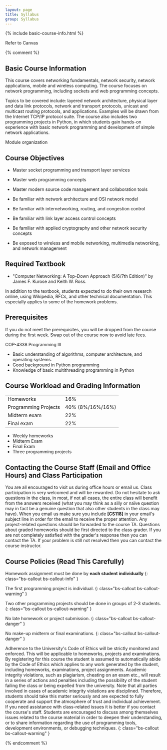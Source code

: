 ```yaml
---
layout: page
title: Syllabus
group: Syllabus
---
```


{% include basic-course-info.html %}

Refer to Canvas

{% comment %}

## Basic Course Information

This course covers networking fundamentals, network security, network applications, mobile and wireless computing.
The course focuses on network programming, including sockets and web programming concepts.
<!-- This course provides an introduction to fundamental concepts in the design and implementation of computer communication networks, their protocols, and applications. -->
Topics to be covered include: layered network architecture, physical layer and data link protocols, network and transport protocols, unicast and multicast routing protocols, and applications.
Examples will be drawn from the Internet TCP/IP protocol suite.
The course also includes two programming projects in Python, in which students gain hands-on experience with basic network programming and development of simple network applications.

Module organization

## Course Objectives

- Master socket programming and transport layer services

- Master web programming concepts

- Master modern source code management and collaboration tools

- Be familiar with network architecture and OSI network model

- Be familiar with internetworking, routing, and congestion control

- Be familiar with link layer access control concepts

- Be familiar with applied cryptography and other network security concepts

- Be exposed to wireless and mobile networking, multimedia networking, and network management

## Required Textbook

- "Computer Networking: A Top-Down Approach (5/6/7th Edition)" by James F. Kurose and Keith W. Ross.

In addition to the textbook, students expected to do their own research online, using Wikipedia, RFCs, and other technical documentation.  This especially applies to some of the homework problems.

## Prerequisites

If you do not meet the prerequisites, you will be dropped from the course during the first week.
Swap out of the course now to avoid late fees.

COP-4338 Programming III

- Basic understanding of algorithms, computer architecture, and operating systems.
- Good background in Python programming
- Knowledge of basic multithreading programming in Python

## Course Workload and Grading Information

<div class="col-xs-12 col-sm-4 pull-right figure">
  <table class="table table-striped table-hover table-bordered">
    <tr>
      <td>Homeworks</td>
      <td>16%</td>
    </tr>
    <tr>
      <td>Programming Projects</td>
      <td>40% (8%/16%/16%)</td>
    </tr>
    <tr>
      <td>Midterm exam</td>
      <td>22%</td>
    </tr>
    <tr>
      <td>Final exam</td>
      <td>22%</td>
    </tr>
  </table>
</div>

- Weekly homeworks
- Midterm Exam
- Final Exam
- Three programming projects

<div class="row">
</div>

## Contacting the Course Staff (Email and Office Hours) and Class Participation

You are all encouraged to visit us during office hours or email us. Class participation is very welcomed and will be rewarded.  Do not hesitate to ask questions in the class, in most, if not all cases, the entire class will benefit from the answers received (what you may think as a silly or naïve question may in fact be a genuine question that also other students in the class may have).  When you email us make sure you include **[CS118]** in your email's subject line in order for the email to receive the proper attention.  Any project-related questions should be forwarded to the course TA.  Questions about graded homeworks should be first directed to the class grader.  If you are not completely satisfied with the grader's response then you can contact the TA. If your problem is still not resolved then you can contact the course instructor.

## Course Policies **(Read This Carefully)** 

Homework assignment must be done by **each student individually**
{: class="bs-callout bs-callout-info" }

The first programming project is individual.
{: class="bs-callout bs-callout-warning" }

Two other programming projects should be done in groups of 2-3 students.
{: class="bs-callout bs-callout-warning" }

No late homework or project submission.
{: class="bs-callout bs-callout-danger" }

No make-up midterm or final examinations.
{: class="bs-callout bs-callout-danger" }

Adherence to the University's Code of Ethics will be strictly monitored and enforced.  This will be applicable to homeworks, projects and examinations.  By registering for this course the student is assumed to automatically abide by the Code of Ethics which applies to any work generated by the student, including homeworks, examinations, project assignments.  Academic integrity violations, such as plagiarism, cheating on an exam etc., will result in a series of actions and penalties including the possibility of the student failing the class or being expelled from the university.  Note that all parties involved in cases of academic integrity violations are disciplined.  Therefore, students should take this matter seriously and are expected to fully cooperate and support the atmosphere of trust and individual achievement.  If you need assistance with class-related issues it is better if you contact the course's staff.  Students are encouraged to discuss among themselves issues related to the course material in order to deepen their understanding, or to share information regarding the use of programming tools, development environments, or debugging techniques.
{: class="bs-callout bs-callout-warning" }

{% endcomment %}
